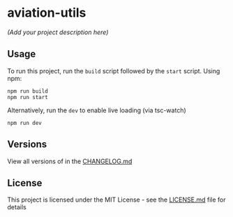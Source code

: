 # **aviation-utils**
_(Add your project description here)_

## Usage
To run this project, run the `build` script followed by the `start` script.
Using npm:
```
npm run build
npm run start
```

Alternatively, run the `dev` to enable live loading (via tsc-watch)
```
npm run dev
```


## Versions
View all versions of in the <a href="/CHANGELOG.md">CHANGELOG.md</a>

## License
This project is licensed under the MIT License - see the <a href="/LICENSE.md">LICENSE.md</a> file for details